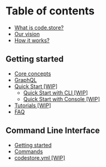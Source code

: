 # Table of contents

* [What is code.store?](what-is-code.store.md)
* [Our vision](our-vision.md)
* [How it works?](how-it-works.md)

## Getting started

* [Core concepts](getting-started/core-concepts.md)
* [GraphQL](getting-started/graphql-schemas.md)
* [Quick Start \[WIP\]](getting-started/quick-start/README.md)
  * [Quick Start with CLI \[WIP\]](getting-started/quick-start/quick-start-with-cli.md)
  * [Quick Start with Console \[WIP\]](getting-started/quick-start/quick-start-with-console.md)
* [Tutorials \[WIP\]](getting-started/tutorials.md)
* [FAQ](getting-started/faq.md)

## Command Line Interface <a id="cli"></a>

* [Getting started](cli/code-store-cli.md)
* [Commands](cli/commands.md)
* [codestore.yml \[WIP\]](cli/codestore.yml.md)

